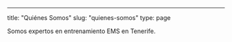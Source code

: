 ---
title: "Quiénes Somos"
slug: "quienes-somos"
type: page

Somos expertos en entrenamiento EMS en Tenerife.
